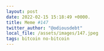 ```yaml
---
layout: post
date: 2022-02-15 15:18:49 +0000.
title: Meme #147
twitter_author: "@odiousdebt"
local_file: /assets/images/147.jpeg
tags: bitcoin no-bitcoin
---
```

